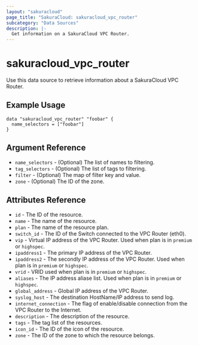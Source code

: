 ```yaml
---
layout: "sakuracloud"
page_title: "SakuraCloud: sakuracloud_vpc_router"
subcategory: "Data Sources"
description: |-
  Get information on a SakuraCloud VPC Router.
---
```


# sakuracloud\_vpc\_router

Use this data source to retrieve information about a SakuraCloud VPC Router.

## Example Usage

```hcl
data "sakuracloud_vpc_router" "foobar" {
  name_selectors = ["foobar"]
}
```

## Argument Reference

 * `name_selectors` - (Optional) The list of names to filtering.
 * `tag_selectors` - (Optional) The list of tags to filtering.
 * `filter` - (Optional) The map of filter key and value.
 * `zone` - (Optional) The ID of the zone.

## Attributes Reference

* `id` - The ID of the resource.
* `name` - The name of the resource.
* `plan` - The name of the resource plan. 
* `switch_id` - The ID of the Switch connected to the VPC Router (eth0).
* `vip` - Virtual IP address of the VPC Router. Used when plan is in `premium` or `highspec`.
* `ipaddress1` - The primary IP address of the VPC Router.
* `ipaddress2` - The secondly IP address of the VPC Router. Used when plan is in `premium` or `highspec`.
* `vrid` - VRID used when plan is in `premium` or `highspec`.
* `aliases` - The IP address aliase list. Used when plan is in `premium` or `highspec`.
* `global_address` - Global IP address of the VPC Router.
* `syslog_host` - The destination HostName/IP address to send log.	
* `internet_connection` - The flag of enable/disable connection from the VPC Router to the Internet.
* `description` - The description of the resource.
* `tags` - The tag list of the resources.
* `icon_id` - The ID of the icon of the resource.
* `zone` - The ID of the zone to which the resource belongs.

